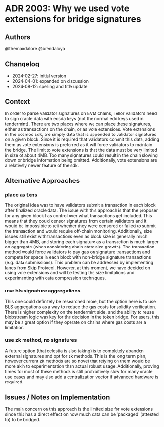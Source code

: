 # ADR 2003: Why we used vote extensions for bridge signatures

## Authors

@themandalore
@brendaloya

## Changelog

- 2024-02-27: initial version
- 2024-04-01: expanded on discussion
- 2024-08-12: spelling and title update

## Context

In order to parse validator signatures on EVM chains, Tellor validators need to sign oracle data with ecsda keys (not the normal edd keys used in tendermint). There are two places where we can place these signatures, either as transactions on the chain, or as vote extensions. Vote extensions in the cosmos sdk, are simply data that is appended to validator signatures on a given block. Since it is required that validators commit this data, adding them as vote extensions is preferred as it will force validators to maintain the bridge. The limit to vote extensions is that the data must be very limited in size of about 4MB. Too many signatures could result in the chain slowing down or bridge information being omitted. Additionally, vote extensions are a relatively newer feature of the sdk.  

## Alternative Approaches

### place as txns

The original idea was to have validators submit a transaction in each block after finalized oracle data. The issue with this approach is that the proposer for any given block has control over what transactions get included. This means that they could censor signatures from certain validators and it would be impossible to tell whether they were censored or failed to submit the transaction and would require off-chain monitoring. Additionally, size issues still exist with transactions even as block size is generally much bigger than 4MB, and storing each signature as a transaction is much larger on aggregate (when considering chain state size growth). The transaction method would force validators to pay gas on signature transactions and compete for space in each block with non-bridge signature transactions (e.g. data submissions). This problem can be addressed by implementing lanes from Skip Protocol. However, at this moment, we have decided on using vote extensions and will be testing the size limitations and experimenting with data compression techniques. 

### use bls signature aggregations

This one could definitely be researched more, but the option here is to use BLS aggregations as a way to reduce the gas costs for solidity verification.  There is higher complexity on the tendermint side, and the ability to reuse blobstream logic was key for the decision in the token bridge.  For users, this may be a great option if they operate on chains where gas costs are a limitation. 

### use zk method, no signatures

A future option (that celestia is also taking) is to completely abandon external signatures and opt for zk methods. This is the long term plan, however current zk methods are so novel that relying on them would be more akin to experimentation than actual robust usage. Additionally, proving times for most of these methods is still prohibitively slow for many oracle use cases and may also add a centralization vector if advanced hardware is required.  

## Issues / Notes on Implementation

The main concern on this approach is the limited size for vote extensions since this has a direct effect on how much data can be 'packaged' (attested to) to be bridged.



